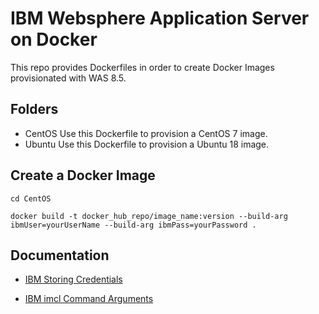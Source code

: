 # IBM Websphere Application Server on Docker
This repo provides Dockerfiles in order to create Docker Images provisionated with WAS 8.5.

## Folders
* CentOS
Use this Dockerfile to provision a CentOS 7 image.
* Ubuntu
Use this Dockerfile to provision a Ubuntu 18 image.

## Create a Docker Image
```
cd CentOS
```

```
docker build -t docker_hub_repo/image_name:version --build-arg ibmUser=yourUserName --build-arg ibmPass=yourPassword .
```

## Documentation

* [IBM Storing Credentials](https://www.ibm.com/support/knowledgecenter/SSDV2W_1.8.4/com.ibm.cic.commandline.doc/topics/t_imcl_store_credentials.html)

* [IBM imcl Command Arguments](https://www.ibm.com/support/knowledgecenter/en/SSDV2W_1.8.4/com.ibm.cic.commandline.doc/topics/r_tools_imcl.html)
